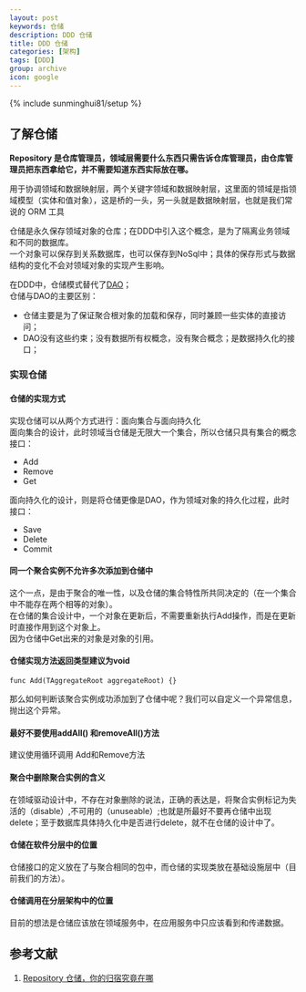 ```yaml
---
layout: post
keywords: 仓储
description: DDD 仓储
title: DDD 仓储
categories: [架构]
tags: [DDD]
group: archive
icon: google
---
```


{% include sunminghui81/setup %}

## 了解仓储

**Repository 是仓库管理员，领域层需要什么东西只需告诉仓库管理员，由仓库管理员把东西拿给它，并不需要知道东西实际放在哪。**

用于协调领域和数据映射层，两个关键字领域和数据映射层，这里面的领域是指领域模型（实体和值对象），这是桥的一头，另一头就是数据映射层，也就是我们常说的 ORM 工具

仓储是永久保存领域对象的仓库；在DDD中引入这个概念，是为了隔离业务领域和不同的数据库。  
一个对象可以保存到关系数据库，也可以保存到NoSql中；具体的保存形式与数据结构的变化不会对领域对象的实现产生影响。

在DDD中，仓储模式替代了[DAO](https://sunminghui81.github.io/2022/03/19/DTO-&-DAO)；  
仓储与DAO的主要区别：  
- 仓储主要是为了保证聚合根对象的加载和保存，同时兼顾一些实体的直接访问；
- DAO没有这些约束；没有数据所有权概念，没有聚合概念；是数据持久化的接口；

### 实现仓储
#### 仓储的实现方式
实现仓储可以从两个方式进行：面向集合与面向持久化  
面向集合的设计，此时领域当仓储是无限大一个集合，所以仓储只具有集合的概念接口：
- Add
- Remove
- Get

面向持久化的设计，则是将仓储更像是DAO，作为领域对象的持久化过程，此时接口：
- Save
- Delete
- Commit

#### 同一个聚合实例不允许多次添加到仓储中
这个一点，是由于聚合的唯一性，以及仓储的集合特性所共同决定的（在一个集合中不能存在两个相等的对象）。  
在仓储的集合设计中，一个对象在更新后，不需要重新执行Add操作，而是在更新时直接作用到这个对象上。  
因为仓储中Get出来的对象是对象的引用。


#### 仓储实现方法返回类型建议为void
```Golang
func Add(TAggregateRoot aggregateRoot) {}
```
那么如何判断该聚合实例成功添加到了仓储中呢？我们可以自定义一个异常信息，抛出这个异常。


#### 最好不要使用addAll() 和removeAll()方法
建议使用循环调用 Add和Remove方法

#### 聚合中删除聚合实例的含义
在领域驱动设计中，不存在对象删除的说法，正确的表达是，将聚合实例标记为失活的（disable）,不可用的（unuseable）;也就是所最好不要再仓储中出现delete；至于数据库具体持久化中是否进行delete，就不在仓储的设计中了。


#### 仓储在软件分层中的位置
仓储接口的定义放在了与聚合相同的包中，而仓储的实现类放在基础设施层中（目前我们的方法）。

#### 仓储调用在分层架构中的位置
目前的想法是仓储应该放在领域服务中，在应用服务中只应该看到和传递数据。


## 参考文献
1. [Repository 仓储，你的归宿究竟在哪](https://blog.csdn.net/GarfieldEr007/article/details/90613940) 